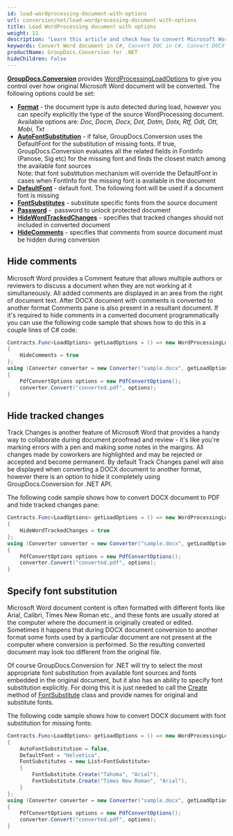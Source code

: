 ```yaml
---
id: load-wordprocessing-document-with-options
url: conversion/net/load-wordprocessing-document-with-options
title: Load WordProcessing document with options
weight: 11
description: "Learn this article and check how to convert Microsoft Word DOC/DOCX and Open Document ODT/OTT files hiding comments and tracked changes panel, setting default font and applying font substitution using features of GroupDocs.Conversion for .NET API."
keywords: Convert Word document in C#, Convert DOC in C#, Convert DOCX C#, Convert ODT file C#, Convert OTT file C#
productName: GroupDocs.Conversion for .NET
hideChildren: False
---
```

[**GroupDocs.Conversion**](https://products.groupdocs.com/conversion/net) provides [WordProcessingLoadOptions](https://reference.groupdocs.com/conversion/net/groupdocs.conversion.options.load/wordprocessingloadoptions) to give you control over how original Microsoft Word document will be converted. The following options could be set: 

*   **[Format](https://reference.groupdocs.com/conversion/net/groupdocs.conversion.options.load/wordprocessingloadoptions/format)** - the document type is auto detected during load, however you can specify explicitly the type of the source WordProcessing document. Available options are: *Doc, Docm, Docx, Dot, Dotm, Dotx, Rtf, Odt, Ott, Mobi, Txt*
*   **[AutoFontSubstitution](https://reference.groupdocs.com/conversion/net/groupdocs.conversion.options.load/wordprocessingloadoptions/autofontsubstitution)** - if false, GroupDocs.Conversion uses the DefaultFont for the substitution of missing fonts. If true, GroupDocs.Conversion evaluates all the related fields in FontInfo (Panose, Sig etc) for the missing font and finds the closest match among the available font sources  
    Note: that font substitution mechanism will override the DefaultFont in cases when FontInfo for the missing font is available in the document
*   **[DefaultFont](https://reference.groupdocs.com/conversion/net/groupdocs.conversion.options.load/wordprocessingloadoptions/defaultfont)** - default font. The following font will be used if a document font is missing
*   **[FontSubstitutes](https://reference.groupdocs.com/conversion/net/groupdocs.conversion.options.load/wordprocessingloadoptions/fontsubstitutes)** - substitute specific fonts from the source document
*   **[Password](https://reference.groupdocs.com/conversion/net/groupdocs.conversion.options.load/wordprocessingloadoptions/password)** -  password to unlock protected document
*   **[HideWordTrackedChanges](https://reference.groupdocs.com/conversion/net/groupdocs.conversion.options.load/wordprocessingloadoptions/hidewordtrackedchanges)** - specifies that tracked changes should not included in converted document
*   **[HideComments](https://reference.groupdocs.com/conversion/net/groupdocs.conversion.options.load/wordprocessingloadoptions/hidecomments)** - specifies that comments from source document must be hidden during conversion

## Hide comments

Microsoft Word provides a Comment feature that allows multiple authors or reviewers to discuss a document when they are not working at it simultaneously. All added comments are displayed in an area from the right of document text. After DOCX document with comments is converted to another format Comments pane is also present in a resultant document. If it's required to hide comments in a converted document programmatically you can use the following code sample that shows how to do this in a couple lines of C# code:

```csharp
Contracts.Func<LoadOptions> getLoadOptions = () => new WordProcessingLoadOptions
{
    HideComments = true
};
using (Converter converter = new Converter("sample.docx", getLoadOptions))
{
    PdfConvertOptions options = new PdfConvertOptions();
    converter.Convert("converted.pdf", options);
}
```

## Hide tracked changes

Track Changes is another feature of Microsoft Word that provides a handy way to collaborate during document proofread and review - it's like you're marking errors with a pen and making some notes in the margins. All changes made by coworkers are highlighted and may be rejected or accepted and become permanent. By default Track Changes panel will also be displayed when converting a DOCX document to another format, however there is an option to hide it completely using GroupDocs.Conversion for .NET API. 

The following code sample shows how to convert DOCX document to PDF and hide tracked changes pane:

```csharp
Contracts.Func<LoadOptions> getLoadOptions = () => new WordProcessingLoadOptions
{
    HideWordTrackedChanges = true
};
using (Converter converter = new Converter("sample.docx", getLoadOptions))
{
    PdfConvertOptions options = new PdfConvertOptions();
    converter.Convert("converted.pdf", options);
}
```

## Specify font substitution

Microsoft Word document content is often formatted with different fonts like Arial, Calibri, Times New Roman etc., and these fonts are usually stored at the computer where the document is originally created or edited. Sometimes it happens that during DOCX document conversion to another format some fonts used by a particular document are not present at the computer where conversion is performed. So the resulting converted document may look too different from the original file.

Of course GroupDocs.Conversion for .NET will try to select the most appropriate font substitution from available font sources and fonts embedded in the original document, but it also has an ability to specify font substitution explicitly. For doing this it is just needed to call the [Create](https://reference.groupdocs.com/conversion/net/groupdocs.conversion.contracts/fontsubstitute/create) method of [FontSubstitute](https://reference.groupdocs.com/conversion/net/groupdocs.conversion.contracts/fontsubstitute) class and provide names for original and substitute fonts.

The following code sample shows how to convert DOCX document with font substitution for missing fonts:

```csharp
Contracts.Func<LoadOptions> getLoadOptions = () => new WordProcessingLoadOptions
{
    AutoFontSubstitution = false,
	DefaultFont = "Helvetica",
    FontSubstitutes = new List<FontSubstitute>
    {
        FontSubstitute.Create("Tahoma", "Arial"),
        FontSubstitute.Create("Times New Roman", "Arial"),
    }
};
using (Converter converter = new Converter("sample.docx", getLoadOptions))
{
    PdfConvertOptions options = new PdfConvertOptions();
    converter.Convert("converted.pdf", options);
}
```
